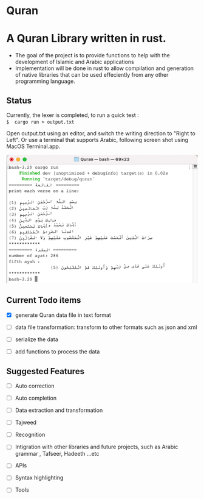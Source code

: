# Quran

# A Quran Library written in rust. 
- The goal of the project is to provide functions to help with the development of Islamic and Arabic applications  
- Implementation will be done in rust to allow compilation and generation of native libraries that can be used effeciently from any other programming language.

## Status
Currently, the lexer is completed, to run a quick test :  
    ````
    $  cargo run > output.txt
    ````

Open output.txt using an editor, and switch the writing direction to "Right to Left". 
Or use a terminal that supports Arabic, following screen shot using  MacOS Terminal.app. 

![src/examples/quick_test.rs output](./img/quick_test.png "src/examples/quick_test.rs")



## Current Todo items
- [x] generate Quran data file in text format
- [ ] data file transformation: transform to other formats such as json and xml 
- [ ] serialize the data 
- [ ] add functions to process the data


## Suggested Features
- [ ] Auto correction
- [ ] Auto completion 
- [ ] Data extraction and transformation 
- [ ] Tajweed
- [ ] Recognition 
- [ ] Intigration with other libraries and future projects, such as Arabic grammar , Tafseer, Hadeeth ...etc
- [ ] APIs
- [ ] Syntax highlighting 
- [ ] Tools

